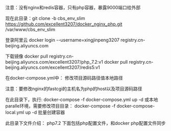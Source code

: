 注意：没有nginx和redis容器，只有php容器，暴露9000端口给外部

现在此目录：git clone -b cbs_env_slim https://github.com/excellent3207/docker_nginx_php.git /var/www/cbs_env_slim

登录阿里云
docker login --username=xingjinpeng3207 registry.cn-beijing.aliyuncs.com

下载镜像
docker pull registry.cn-beijing.aliyuncs.com/excellent3207/php_7.2:v1
docker pull registry.cn-beijing.aliyuncs.com/excellent3207/redis5:v1

在docker-compose.yml中：
修改项目源码路径值本地路径

注意：要修改nginx的fastcgi的主机名为php的host以及项目源码路径

在此目录下，执行:
docker-compose -f docker-compose.yml up -d
或本地paralle环境，需要修改项目目录：
docker-compose -f docker-compose-local.yml up -d
批量创建容器

此目录下文件介绍：
php7.2 下面包括php配置文件，和docker php配置文件同步